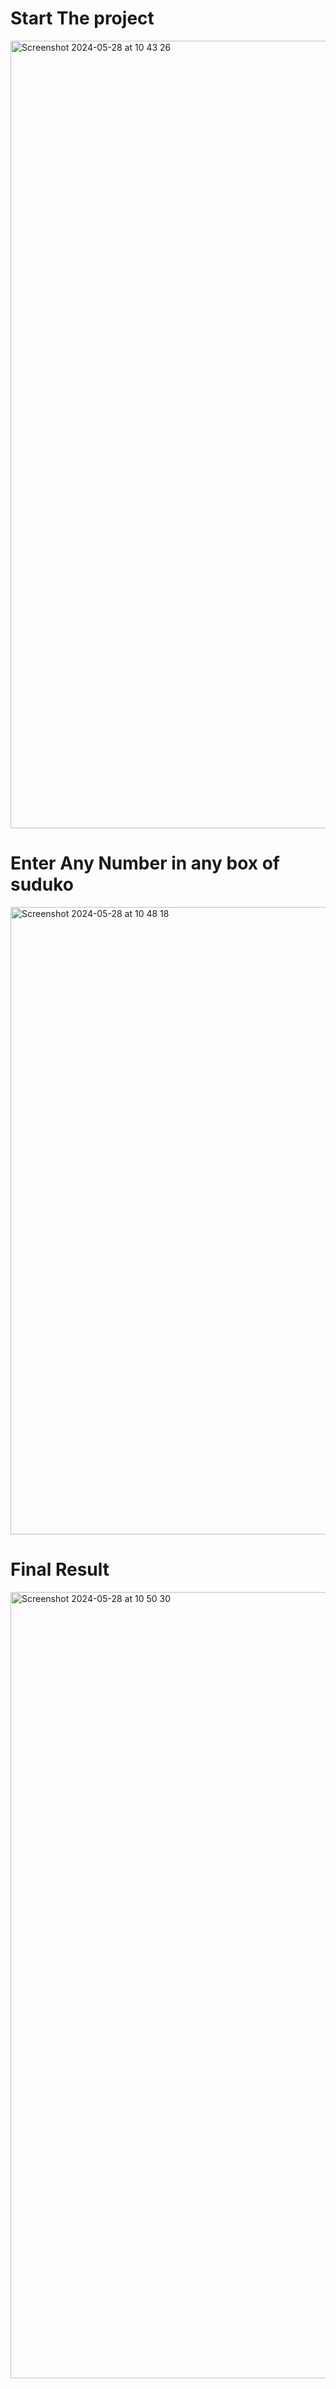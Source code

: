 # Start The project 
<img width="1260" alt="Screenshot 2024-05-28 at 10 43 26" src="https://github.com/NishantKumarMishra/Sudoku-solver/assets/108281657/ee3712a6-6afb-4aa8-b92d-ffa5bd106ded">

# Enter Any Number in any box of suduko
<img width="1004" alt="Screenshot 2024-05-28 at 10 48 18" src="https://github.com/NishantKumarMishra/Sudoku-solver/assets/108281657/0d5348be-adb7-4f3f-aaa5-57ba68986c35">

# Final Result

<img width="1258" alt="Screenshot 2024-05-28 at 10 50 30" src="https://github.com/NishantKumarMishra/Sudoku-solver/assets/108281657/df39bafd-42da-4142-95f4-70e5911ac30b">
